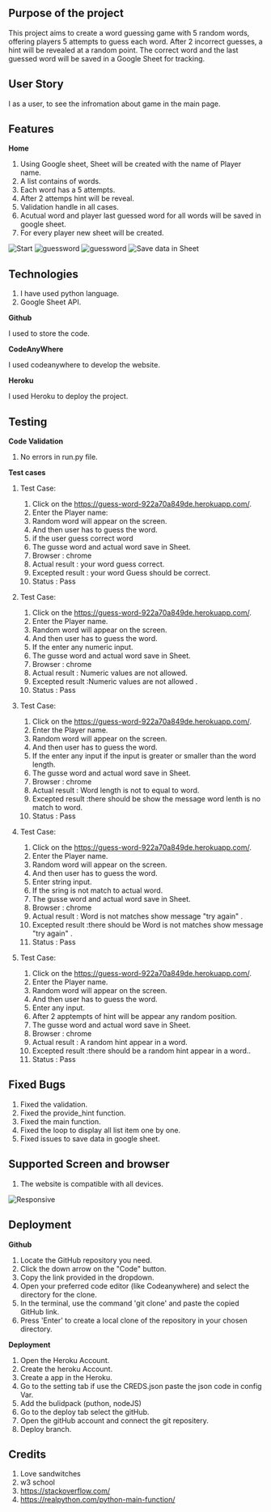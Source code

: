
## Purpose of the project ##

This project aims to create a word guessing game with 5 random words, offering players 5 attempts to guess each word. After 2 incorrect guesses, a hint will be revealed at a random point. The correct word and the last guessed word will be saved in a Google Sheet for tracking.

## User Story ##

I as a user, to see the infromation about game in the main page.

## Features ##

**Home**
1. Using Google sheet, Sheet will be created with the name of Player name.
2. A list contains of words.
3. Each word has a 5 attempts.
4. After 2 attemps hint will be reveal.
5. Validation handle in all cases.
6. Acutual word and player last guessed word for all words will be saved in google sheet.
7. For every player new sheet will be created.


![Start](readme-doc/Plyername.JPG)
![guessword](readme-doc/guessword1.JPG)
![guessword](readme-doc/guessword2.JPG)
![Save data in Sheet](readme-doc/googlesheet.JPG)

## Technologies ##

1. I have used python language.
2. Google Sheet API.

**Github**

I used to store the code.

**CodeAnyWhere**

I used codeanywhere to develop the website.

**Heroku**

I used Heroku to deploy the project.

## Testing ##

**Code Validation**

1. No errors in run.py file.

**Test cases**

1. Test Case:
    1. Click on the https://guess-word-922a70a849de.herokuapp.com/.
    2. Enter the Player name:
    3. Random word will appear on the screen.
    4. And then user has to guess the word.
    5. if the user guess correct word
    6. The gusse word and actual word save in Sheet.
    7. Browser : chrome
    8. Actual result : your word guess correct.
    9. Excepted result : your word Guess should be correct.
    10. Status : Pass

2. Test Case:
    1. Click on the https://guess-word-922a70a849de.herokuapp.com/.
    2. Enter the Player name.
    3. Random word will appear on the screen.
    4. And then user has to guess the word.
    5. If the enter any numeric input.
    6. The gusse word and actual word save in Sheet.
    7. Browser : chrome
    8. Actual result : Numeric values are not allowed.
    9. Excepted result :Numeric values are not allowed .
    10. Status : Pass

3. Test Case:
    1. Click on the https://guess-word-922a70a849de.herokuapp.com/.
    2. Enter the Player name.
    3. Random word will appear on the screen.
    4. And then user has to guess the word.
    5. If the enter any input if the input is greater or smaller than the word length.
    6. The gusse word and actual word save in Sheet.
    7. Browser : chrome
    8. Actual result : Word length is not to equal to word.
    9. Excepted result :there should be show the message word lenth is no match to word.
    10. Status : Pass

4. Test Case:
    1. Click on the https://guess-word-922a70a849de.herokuapp.com/.
    2. Enter the Player name.
    3. Random word will appear on the screen.
    4. And then user has to guess the word.
    5. Enter string input.
    6. If the sring is not match to actual word.
    7. The gusse word and actual word save in Sheet.
    8. Browser : chrome
    9. Actual result : Word is not matches show message "try again" .
    10. Excepted result :there should be Word is not matches show message "try again" .
    11. Status : Pass


5. Test Case:
    1. Click on the https://guess-word-922a70a849de.herokuapp.com/.
    2. Enter the Player name.
    3. Random word will appear on the screen.
    4. And then user has to guess the word.
    5. Enter any input.
    6. After 2 apptempts of hint will be appear any random position.
    7. The gusse word and actual word save in Sheet.
    8. Browser : chrome
    9. Actual result : A random hint appear in a word.
    10. Excepted result :there should be a random hint appear in a word..
    11. Status : Pass

## Fixed Bugs ##
1. Fixed the validation.
2. Fixed the provide_hint function.
3. Fixed the main function.
4. Fixed the loop to display all list item one by one.
5. Fixed issues to save data in google sheet.

## Supported Screen and browser ##

1. The website is compatible with all devices.

![Responsive](readme-doc/responsive.JPG)

## Deployment ##

**Github**
1. Locate the GitHub repository you need.
2. Click the down arrow on the "Code" button.
3. Copy the link provided in the dropdown.
4. Open your preferred code editor (like Codeanywhere) and select the directory for the clone.
5. In the terminal, use the command 'git clone' and paste the copied GitHub link.
6. Press 'Enter' to create a local clone of the repository in your chosen directory.

**Deployment**
1. Open the Heroku Account.
2. Create the heroku Account.
3. Create a app in the Heroku.
4. Go to the setting tab if use the CREDS.json paste the json code in config Var.
5. Add the bulidpack (puthon, nodeJS)
6. Go to the deploy tab select the gitHub.
7. Open the gitHub account and connect the git repositery. 
8. Deploy branch.

## Credits ##
1. Love sandwitches
2. w3 school
3. https://stackoverflow.com/
4. https://realpython.com/python-main-function/
